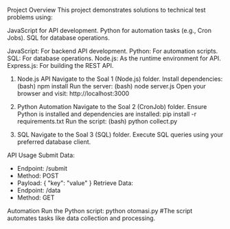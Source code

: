 Project Overview
This project demonstrates solutions to technical test problems using:

JavaScript for API development.
Python for automation tasks (e.g., Cron Jobs).
SQL for database operations.

JavaScript: For backend API development.
Python: For automation scripts.
SQL: For database operations.
Node.js: As the runtime environment for API.
Express.js: For building the REST API.

1. Node.js API
Navigate to the Soal 1 (Node.js) folder.
Install dependencies: (bash)
npm install
Run the server: (bash)
node server.js
Open your browser and visit:
http://localhost:3000

2. Python Automation
Navigate to the Soal 2 (CronJob) folder.
Ensure Python is installed and dependencies are installed:
pip install -r requirements.txt
Run the script: (bash)
python collect.py

3. SQL
Navigate to the Soal 3 (SQL) folder.
Execute SQL queries using your preferred database client.

API Usage
Submit Data:
- Endpoint: /submit
- Method: POST
- Payload: { "key": "value" }
Retrieve Data:
- Endpoint: /data
- Method: GET

Automation
Run the Python script:
python otomasi.py #The script automates tasks like data collection and processing.

